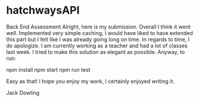 # hatchwaysAPI
Back End Assessment
Alright, here is my submission. Overall I think it went well. Implemented very simple caching, I would have liked to have extended this part but I felt
like I was already going long on time. In regards to time, I do apologize. I am currently working as a teacher and had a lot of classes last week. I tried to make
this solution as elegant as possible. Anyway, to run:

npm install
npm start
npm run test

Easy as that! I hope you enjoy my work, I certainly enjoyed writing it.

Jack Dowling
